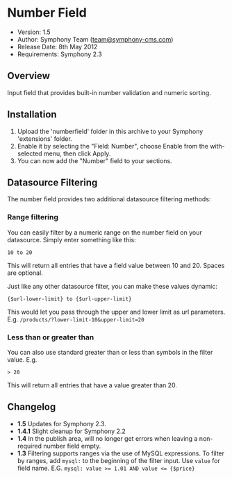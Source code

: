 # Number Field

- Version: 1.5
- Author: Symphony Team (team@symphony-cms.com)
- Release Date: 8th May 2012
- Requirements: Symphony 2.3

## Overview

Input field that provides built-in number validation and numeric sorting.

## Installation

1. Upload the 'numberfield' folder in this archive to your Symphony 'extensions' folder.
2. Enable it by selecting the "Field: Number", choose Enable from the with-selected menu, then click Apply.
3. You can now add the "Number" field to your sections.

## Datasource Filtering

The number field provides two additional datasource filtering methods:

### Range filtering

You can easily filter by a numeric range on the number field on your datasource. Simply enter something like this:

	10 to 20

This will return all entries that have a field value between 10 and 20. Spaces are optional. 

Just like any other datasource filter, you can make these values dynamic: 

	{$url-lower-limit} to {$url-upper-limit}

This would let you pass through the upper and lower limit as url parameters. E.g. `/products/?lower-limit-10&upper-limit=20`

### Less than or greater than

You can also use standard greater than or less than symbols in the filter value. E.g.

	> 20

This will return all entries that have a value greater than 20.

## Changelog

- **1.5** Updates for Symphony 2.3.
- **1.4.1** Slight cleanup for Symphony 2.2
- **1.4** In the publish area, will no longer get errors when leaving a non-required number field empty.
- **1.3** Filtering supports ranges via the use of MySQL expressions. To filter by ranges, add `mysql:` to the beginning of the filter input. Use `value` for field name. E.G. `mysql: value >= 1.01 AND value <= {$price}`
